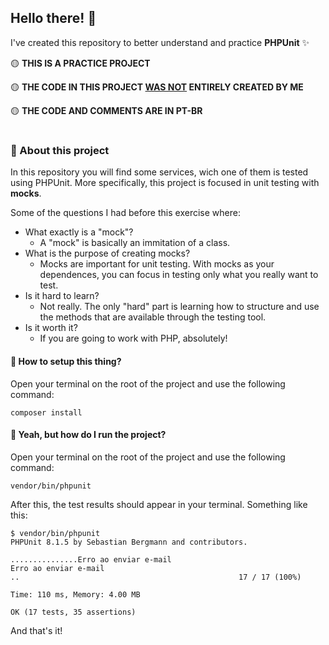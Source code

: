 ## Hello there! 🤙

I've created this repository to better understand and practice **PHPUnit** ✨

🟡 **THIS IS A PRACTICE PROJECT**

🟡 **THE CODE IN THIS PROJECT <ins>WAS NOT</ins> ENTIRELY CREATED BY ME**

🟡 **THE CODE AND COMMENTS ARE IN PT-BR**

#

### 🔎 About this project

In this repository you will find some services, wich one of them is tested using PHPUnit. More specifically, this project is focused in unit testing with **mocks**.

Some of the questions I had before this exercise where:

- What exactly is a "mock"?
	- A "mock" is basically an immitation of a class.
- What is the purpose of creating mocks?
	- Mocks are important for unit testing. With mocks as your dependences, you can focus in testing only what you really want to test.
- Is it hard to learn?
	- Not really. The only "hard" part is learning how to structure and use the methods that are available through the testing tool.
- Is it worth it?
	- If you are going to work with PHP, absolutely!

#### 🤔 How to setup this thing?

Open your terminal on the root of the project and use the following command:

```
composer install
```

#### 🤔 Yeah, but how do I run the project?

Open your terminal on the root of the project and use the following command:

```
vendor/bin/phpunit
```

After this, the test results should appear in your terminal. Something like this:

```
$ vendor/bin/phpunit
PHPUnit 8.1.5 by Sebastian Bergmann and contributors.

...............Erro ao enviar e-mail
Erro ao enviar e-mail
..                                                 17 / 17 (100%)

Time: 110 ms, Memory: 4.00 MB

OK (17 tests, 35 assertions)
```

And that's it!
